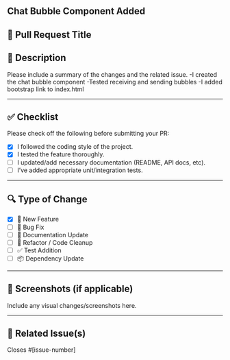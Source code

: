 
## Chat Bubble Component Added

## 📝 Pull Request Title

<!-- Give a clear and concise title for your PR -->

## 📌 Description

Please include a summary of the changes and the related issue.
-I created the chat bubble component
-Tested receiving and sending bubbles
-I added bootstrap link to index.html

---

## ✅ Checklist

Please check off the following before submitting your PR:

- [X] I followed the coding style of the project.
- [X] I tested the feature thoroughly.
- [ ] I updated/add necessary documentation (README, API docs, etc).
- [ ] I’ve added appropriate unit/integration tests.

---

## 🔍 Type of Change

- [X] 🚀 New Feature
- [ ] 🐛 Bug Fix
- [ ] 📝 Documentation Update
- [ ] 🔧 Refactor / Code Cleanup
- [ ] ✅ Test Addition
- [ ] 📦 Dependency Update

---

## 📸 Screenshots (if applicable)

Include any visual changes/screenshots here.

---

## 🧾 Related Issue(s)

Closes #[issue-number]
